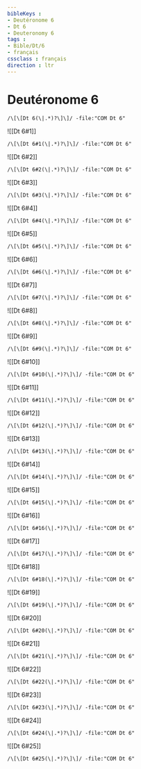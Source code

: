 ```yaml
---
bibleKeys : 
- Deutéronome 6
- Dt 6
- Deuteronomy 6
tags : 
- Bible/Dt/6
- français
cssclass : français
direction : ltr
---
```


# Deutéronome 6

```query
/\[\[Dt 6(\|.*)?\]\]/ -file:"COM Dt 6"
```



![[Dt 6#1]]

```query
/\[\[Dt 6#1(\|.*)?\]\]/ -file:"COM Dt 6"
```

![[Dt 6#2]]

```query
/\[\[Dt 6#2(\|.*)?\]\]/ -file:"COM Dt 6"
```

![[Dt 6#3]]

```query
/\[\[Dt 6#3(\|.*)?\]\]/ -file:"COM Dt 6"
```

![[Dt 6#4]]

```query
/\[\[Dt 6#4(\|.*)?\]\]/ -file:"COM Dt 6"
```

![[Dt 6#5]]

```query
/\[\[Dt 6#5(\|.*)?\]\]/ -file:"COM Dt 6"
```

![[Dt 6#6]]

```query
/\[\[Dt 6#6(\|.*)?\]\]/ -file:"COM Dt 6"
```

![[Dt 6#7]]

```query
/\[\[Dt 6#7(\|.*)?\]\]/ -file:"COM Dt 6"
```

![[Dt 6#8]]

```query
/\[\[Dt 6#8(\|.*)?\]\]/ -file:"COM Dt 6"
```

![[Dt 6#9]]

```query
/\[\[Dt 6#9(\|.*)?\]\]/ -file:"COM Dt 6"
```

![[Dt 6#10]]

```query
/\[\[Dt 6#10(\|.*)?\]\]/ -file:"COM Dt 6"
```

![[Dt 6#11]]

```query
/\[\[Dt 6#11(\|.*)?\]\]/ -file:"COM Dt 6"
```

![[Dt 6#12]]

```query
/\[\[Dt 6#12(\|.*)?\]\]/ -file:"COM Dt 6"
```

![[Dt 6#13]]

```query
/\[\[Dt 6#13(\|.*)?\]\]/ -file:"COM Dt 6"
```

![[Dt 6#14]]

```query
/\[\[Dt 6#14(\|.*)?\]\]/ -file:"COM Dt 6"
```

![[Dt 6#15]]

```query
/\[\[Dt 6#15(\|.*)?\]\]/ -file:"COM Dt 6"
```

![[Dt 6#16]]

```query
/\[\[Dt 6#16(\|.*)?\]\]/ -file:"COM Dt 6"
```

![[Dt 6#17]]

```query
/\[\[Dt 6#17(\|.*)?\]\]/ -file:"COM Dt 6"
```

![[Dt 6#18]]

```query
/\[\[Dt 6#18(\|.*)?\]\]/ -file:"COM Dt 6"
```

![[Dt 6#19]]

```query
/\[\[Dt 6#19(\|.*)?\]\]/ -file:"COM Dt 6"
```

![[Dt 6#20]]

```query
/\[\[Dt 6#20(\|.*)?\]\]/ -file:"COM Dt 6"
```

![[Dt 6#21]]

```query
/\[\[Dt 6#21(\|.*)?\]\]/ -file:"COM Dt 6"
```

![[Dt 6#22]]

```query
/\[\[Dt 6#22(\|.*)?\]\]/ -file:"COM Dt 6"
```

![[Dt 6#23]]

```query
/\[\[Dt 6#23(\|.*)?\]\]/ -file:"COM Dt 6"
```

![[Dt 6#24]]

```query
/\[\[Dt 6#24(\|.*)?\]\]/ -file:"COM Dt 6"
```

![[Dt 6#25]]

```query
/\[\[Dt 6#25(\|.*)?\]\]/ -file:"COM Dt 6"
```


